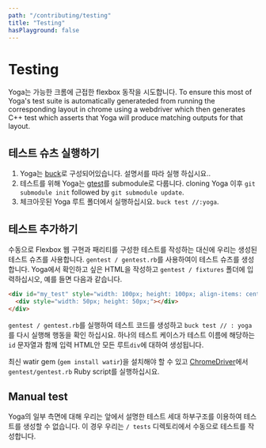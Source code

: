 ```yaml
---
path: "/contributing/testing"
title: "Testing"
hasPlayground: false
---
```


# Testing

<!-- Yoga tries to be as close as possible to chrome in its flexbox behaviour.
To ensure this most of Yoga's test suite is automatically generateded from
running the corresponding layout in chrome using a webdriver which then generates 
C++ test which asserts that Yoga will produce matching outputs for that layout. -->
Yoga는 가능한 크롬에 근접한 flexbox 동작을 시도합니다.
To ensure this most of Yoga's test suite is automatically generateded from
running the corresponding layout in chrome using a webdriver which then generates 
C++ test which asserts that Yoga will produce matching outputs for that layout.

<!-- ## Running the Test Suite -->
## 테스트 슈츠 실행하기

<!-- 1. Yoga builds with [buck](https://buckbuild.com). Follow their documentation to get up and running.
2. For testing Yoga relies on [gtest](https://github.com/google/googletest) as a submodule. After cloning Yoga run `git submodule init` followed by `git submodule update`.
3. In a terminal from the root of your Yoga checkout run `buck test //:yoga`. -->
1. Yoga는 [buck](https://buckbuild.com)로 구성되어있습니다. 설명서를 따라 실행 하십시요..
2. 테스트를 위해 Yoga는 [gtest](https://github.com/google/googletest)를 submodule로 다룹니다. cloning Yoga 이후 `git submodule init` followed by `git submodule update`.
3. 체크아웃된 Yoga 루트 폴더에서 실행하십시요. `buck test //:yoga`.

<!-- ## Adding a Test -->
## 테스트 추가하기

<!-- Instead of manually writing a test which ensures parity with web implementations
of Flexbox we make use of a generated test suite. We use `gentest/gentest.rb` to
generate this test suite. Write the html which you want to verify in Yoga and put
it in the `gentest/fixtures` folder, such as the following. -->
수동으로 Flexbox 웹 구현과 패리티를 구성한 테스트를 작성하는 대신에 우리는 생성된 테스트 슈츠를 사용합니다. `gentest / gentest.rb`를 사용하여이 테스트 슈츠를 생성합니다. Yoga에서 확인하고 싶은 HTML을 작성하고 `gentest / fixtures` 폴더에 입력하십시오, 예를 들면 다음과 같습니다.



```html
<div id="my_test" style="width: 100px; height: 100px; align-items: center;">
  <div style="width: 50px; height: 50px;"></div>
</div>
```

<!-- Run `gentest/gentest.rb` to generate test code and re-run `buck test //:yoga`
to validate the behavior. One test case will be generated for every root `div`
in the input html with the string in the `id` corresponding to the test name. -->
`gentest / gentest.rb`를 실행하여 테스트 코드를 생성하고 `buck test // : yoga`를 다시 실행해 행동을 확인 하십시요.
하나의 테스트 케이스가 테스트 이름에 해당하는`id` 문자열과 함께 입력 HTML안 모든 루트`div`에 대하여 생성됩니다.

<!-- You may need to install the latest watir gem (`gem install watir`) and
[ChromeDriver](https://sites.google.com/a/chromium.org/chromedriver/) to
run `gentest/gentest.rb` Ruby script. -->
최신 watir gem (`gem install watir`)을 설치해야 할 수 있고 
[ChromeDriver](https://sites.google.com/a/chromium.org/chromedriver/)에서 
`gentest/gentest.rb` Ruby script를 실행하십시요.

## Manual test

<!-- For some aspects of Yoga we cannot generate a test using the test generation
infrastructure described earlier. For these cases we manually write a test in 
the `/tests` directory.	 -->
Yoga의 일부 측면에 대해 우리는 앞에서 설명한 테스트 세대 하부구조를 이용하여 테스트를 생성할 수 없습니다.
이 경우 우리는 `/ tests` 디렉토리에서 수동으로 테스트를 작성합니다.